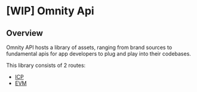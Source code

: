 # [WIP] Omnity Api

## Overview

Omnity API hosts a library of assets, ranging from brand sources to fundamental apis for app developers to plug and play into their codebases.

This library consists of 2 routes:

- [ICP](http://localhost:3000/docs/icp) 
- [EVM](http://localhost:3000/docs/evm) 
